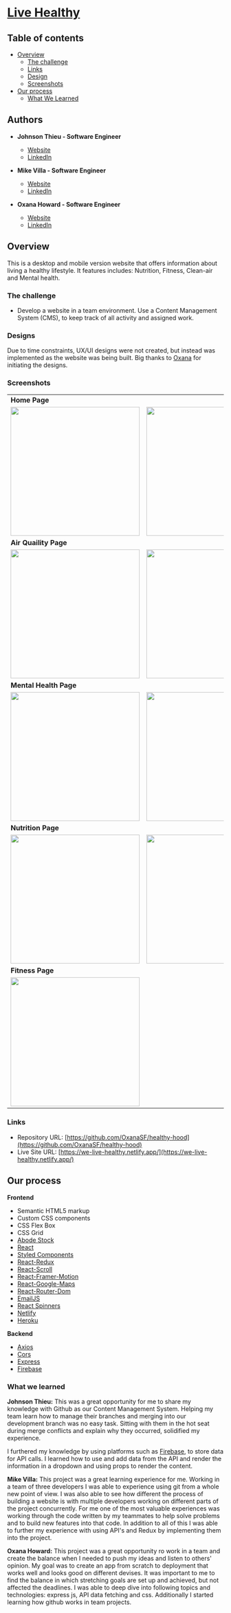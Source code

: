 # [Live Healthy](https://we-live-healthy.netlify.app/)

## Table of contents

- [Overview](#overview)
  - [The challenge](#the-challenge)
  - [Links](#links)
  - [Design](#designs)
  - [Screenshots](#screenshots)
- [Our process](#our-process)
  - [What We Learned](#what-we-learned) 

## Authors

- **Johnson Thieu - Software Engineer**

  - [Website](https://mynameisjohnson.github.io/react-portfolio/)
  - [LinkedIn](https://www.linkedin.com/in/johnson-thieu/)

- **Mike Villa - Software Engineer**

  - [Website](https://mikegv.github.io/portfolio/)
  - [LinkedIn](https://www.linkedin.com/in/michael-villa-338a0567/)

- **Oxana Howard - Software Engineer**
  - [Website](https://oxana-howard.com/)
  - [LinkedIn](https://www.linkedin.com/in/oxana-howard/)

## Overview

This is a desktop and mobile version website that offers information about living a healthy lifestyle. It features includes: Nutrition, Fitness, Clean-air and Mental health.

### The challenge

- Develop a website in a team environment. Use a Content Management System (CMS), to keep track of all activity and assigned work.

### Designs

Due to time constraints, UX/UI designs were not created, but instead was implemented as the website was being built. Big thanks to [Oxana](https://oxana-howard.com/) for initiating the designs. 

### Screenshots

<table>
  <tr>
    <td><b>Home Page</td>     
  </tr>
  <tr>
    <td valign="top"><img src="https://user-images.githubusercontent.com/38548029/179036015-a580da45-4264-45c2-b31c-eb9610e89e94.png" width="300" /></td>
    <td valign="top"><img src="https://user-images.githubusercontent.com/38548029/179036089-3016abe7-ecab-46ce-9c0b-e6f8160d233f.png" width="300" /></td>
    <td valign="top"><img src="https://user-images.githubusercontent.com/38548029/179036104-e38e722d-6d42-497e-8420-32f30f41ecce.png" width="300" /></td>
  </tr>
  <tr>
    <td><b>Air Quaility Page</td>
  </tr>
  <tr>
    <td valign="top"><img src="https://user-images.githubusercontent.com/49917973/188966348-11775b57-ca9e-43c4-bd90-9d76a303a2ed.png" width="300" /></td>
    <td valign="top"><img src="https://user-images.githubusercontent.com/49917973/188966566-0d72263d-c998-4d7d-88f7-657e3d17777c.png" width="300" /></td>
  </tr>


   <tr>
    <td><b>Mental Health Page</td>
  </tr>
  <tr>
     <td valign="top"><img src="https://user-images.githubusercontent.com/49917973/188970548-b79adf84-65af-4ea7-ab5c-b2ba379a0f66.png" width="300" /></td>
    <td valign="top"><img src="https://user-images.githubusercontent.com/49917973/188969739-b124a6aa-4dcd-41c9-919a-f760b1955e0d.png" width="300" /></td>
    <td valign="top"><img src="https://user-images.githubusercontent.com/49917973/188969811-5ed03e6b-7424-4733-a614-1ea58a7e3bce.png" width="300" /></td>
  </tr>



  <tr>
    <td><b>Nutrition Page</td>     
  </tr>
  <tr>
    <td valign="top"><img src="https://user-images.githubusercontent.com/38548029/179036117-d0cb9977-8b44-4294-a969-f45266062fe1.png" width="300" /></td>
    <td valign="top"><img src="https://user-images.githubusercontent.com/38548029/179050441-2f44de96-d52c-4d4b-bb47-20b400e58c97.png" width="300" /></td>
  </tr>
  <tr>
    <td><b>Fitness Page</td>
  <tr>
    <td valign="top"><img src="https://user-images.githubusercontent.com/38548029/179036140-d582cd07-d2d8-4884-a1db-7828a9aff7df.png" width="300" /></td>
  </tr>
 </table>

### Links

- Repository URL: [https://github.com/OxanaSF/healthy-hood](https://github.com/OxanaSF/healthy-hood)
- Live Site URL: [https://we-live-healthy.netlify.app/](https://we-live-healthy.netlify.app/)

## Our process

**Frontend**

- Semantic HTML5 markup
- Custom CSS components
- CSS Flex Box
- CSS Grid
- [Abode Stock](stock.adobe.com/)
- [React](https://reactjs.org/)
- [Styled Components](https://styled-components.com/)
- [React-Redux](https://redux.js.org/usage/)
- [React-Scroll](https://www.npmjs.com/package/react-scroll)
- [React-Framer-Motion](https://www.framer.com/motion/)
- [React-Google-Maps](https://www.npmjs.com/package/@react-google-maps/api)
- [React-Router-Dom](https://www.npmjs.com/package/react-router-dom)
- [EmailJS](https://www.emailjs.com/)
- [React Spinners](https://www.npmjs.com/package/react-spinners)
- [Netlify](https://www.netlify.com/)
- [Heroku](https://www.heroku.com)

**Backend**

- [Axios](https://www.npmjs.com/package/axios#axios-api)
- [Cors](https://www.npmjs.com/package/cors)
- [Express](https://www.npmjs.com/package/express)
- [Firebase](https://firebase.google.com/)

### What we learned

**Johnson Thieu:**
This was a great opportunity for me to share my knowledge with Github as our Content Management System. Helping my team learn how to manage their branches and merging into our development branch was no easy task. Sitting with them in the hot seat during merge conflicts and explain why they occurred, solidified my experience.

I furthered my knowledge by using platforms such as [Firebase](https://firebase.google.com/), to store data for API calls. I learned how to use and add data from the API and render the information in a dropdown and using props to render the content.

**Mike Villa:**
This project was a great learning experience for me. Working in a team of three developers I was able to experience using git from a whole new point of view. I was also able to see how different the process of building a website is with multiple developers working on different parts of the project concurrently. For me one of the most valuable experiences was working through the code written by my teammates to help solve problems and to build new features into that code. In addition to all of this I was able to further my experience with using API's and Redux by implementing them into the project.

**Oxana Howard:**
This project was a great opportunity ro work in a team and create the balance when I needed to push my ideas and listen to others' opinion. My goal was to create an app from scratch to deployment that works well and looks good on different devises. It was important to me to find the balance in which stretching goals are set up and achieved, but not affected the deadlines. I was able to deep dive into following topics and technologies: express js, API data fetching and css. Additionally I started learning how github  works in team projects. 
